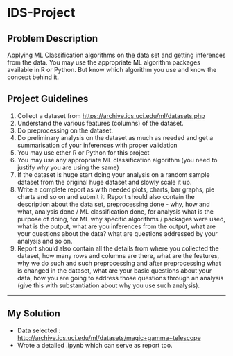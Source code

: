 # IDS-Project

## Problem Description
Applying ML Classification algorithms on the data set and getting inferences from the data. You may use the appropriate ML algorithm packages available in R or Python. But know which algorithm you use and know the concept behind it.

## Project Guidelines
1. Collect a dataset from https://archive.ics.uci.edu/ml/datasets.php
2. Understand the various features (columns) of the dataset.
3. Do preprocessing on the dataset.
4. Do preliminary analysis on the dataset as much as needed and get a summarisation of your inferences with proper validation
5. You may use ether R or Python for this project
6. You may use any appropriate ML classification algorithm (you need to justify why you are using the same)
7. If the dataset is huge start doing your analysis on a random sample dataset from the original huge dataset and slowly scale it up.
8. Write a complete report as with needed plots, charts, bar graphs, pie charts and so on and submit it. Report  should also contain the description about the data set, preprocessing done - why, how and what, analysis done / ML classification done, for analysis what is the purpose of doing, for ML why specific algorithms / packages were used, what is the output, what are you inferences from the output, what are your questions about the data? what are questions addressed by your analysis and so on. 
9. Report should also contain all the details from where you collected the dataset, how many rows and columns are there, what are the features, why we do such and such preprocessing and after preprocessing what is changed in the dataset, what are your basic questions about your data, how you are going to address those questions through an analysis (give this with substantiation about why you use such analysis). 

------------------------
## My Solution
* Data selected : http://archive.ics.uci.edu/ml/datasets/magic+gamma+telescope
* Wrote a detailed .ipynb which can serve as report too.
